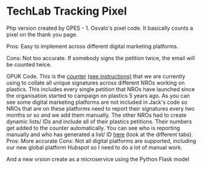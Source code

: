# TechLab Tracking Pixel

Php version created by GPES - 1. Osvalo's pixel code. It basically counts a pixel on the thank you page. 

Pros: Easy to implement across different digital marketing platforms.

Cons: Not too accurate. If somebody signs the petition twice, the email will be counted twice. 


GPUK Code. This is the <a href="https://act.greenpeace.org/page/49013/petition/1">counter</a> <a href="https://docs.google.com/document/d/1mXOSE4hpCNAhtNEJtkKpgsJ5lbFNVgU6sQnstAVemkk/edit#heading=h.1sym80nhaqvs">(see instructions)</a> that we are currently using to collate all unique signatures across different NROs working on plastics. This includes every single petition that NROs have launched  since the organisation started to campaign on plastics 5 years ago. As you can see some digital marketing platforms are not included in Jack's code so NROs that are on these platforms need to report their signatures every two months or so and we add them manually. The other NROs had to create dynamic lists/ IDs and include all of their plastics petitions. Their numbers get added to the counter automatically. You can see who is reporting manually and who has generated a list/ ID <a href="https://docs.google.com/spreadsheets/d/1jFyzV4Q34GLYZAu121uj1FZ4MoU6IP8XXkaKA9YTKQw/edit#gid=0">here</a> (look at the different tabs). 
Pros: More accurate
Cons: Not all digital platforms are supported, including our new global platform Hubspot so I need to do a lot of manual work. 

And a new vrsion create as a microservice using the Python Flask model